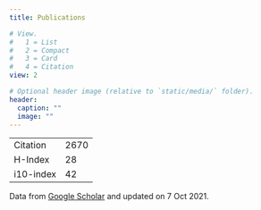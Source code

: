 ```yaml
---
title: Publications

# View.
#   1 = List
#   2 = Compact
#   3 = Card
#   4 = Citation
view: 2

# Optional header image (relative to `static/media/` folder).
header:
  caption: ""
  image: ""
---
```



|          |       |
|----------|-------|
|Citation  | 2670  |
|H-Index   |   28  |
|i10-index |   42  |

Data from [Google Scholar](https://scholar.google.com/citations?user=MfZ-QtEAAAAJ) and updated on 7 Oct 2021.
